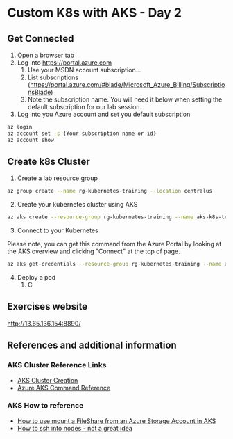 # Custom K8s with AKS - Day 2

## Get Connected

1. Open a browser tab 
2. Log into https://portal.azure.com
    1. Use your MSDN account subscription...
    2. List subscriptions (https://portal.azure.com/#blade/Microsoft_Azure_Billing/SubscriptionsBlade)
    3. Note the subscription name. You will need it below when setting the default subscription for our lab session.
3.  Log into you Azure account and set you default subscription
```bash
az login
az account set -s {Your subscription name or id}
az account show
```

## Create k8s Cluster

1. Create a lab resource group 
```bash
az group create --name rg-kubernetes-training --location centralus
```

2. Create your kubernetes cluster using AKS
```bash
az aks create --resource-group rg-kubernetes-training --name aks-k8s-training --node-count 2 
```

3. Connect to your Kubernetes

Please note, you can get this command from the Azure Portal by looking at the AKS overview and clicking "Connect" at the top of page.

```bash
az aks get-credentials --resource-group rg-kubernetes-training --name aks-k8s-training
```

4. Deploy a pod
    1. C

## Exercises website
http://13.65.136.154:8890/

## References and additional information 
### AKS Cluster Reference Links
* [AKS Cluster Creation](https://docs.microsoft.com/en-us/azure/aks/kubernetes-walkthrough)
* [Azure AKS Command Reference](https://docs.microsoft.com/en-us/cli/azure/aks?view=azure-cli-latest#commands)

### AKS How to reference
* [How to use mount a FileShare from an Azure Storage Account in AKS](https://docs.microsoft.com/en-us/azure/aks/azure-files-volume)
* [How to ssh into nodes - not a great idea](https://docs.microsoft.com/en-us/azure/aks/ssh)